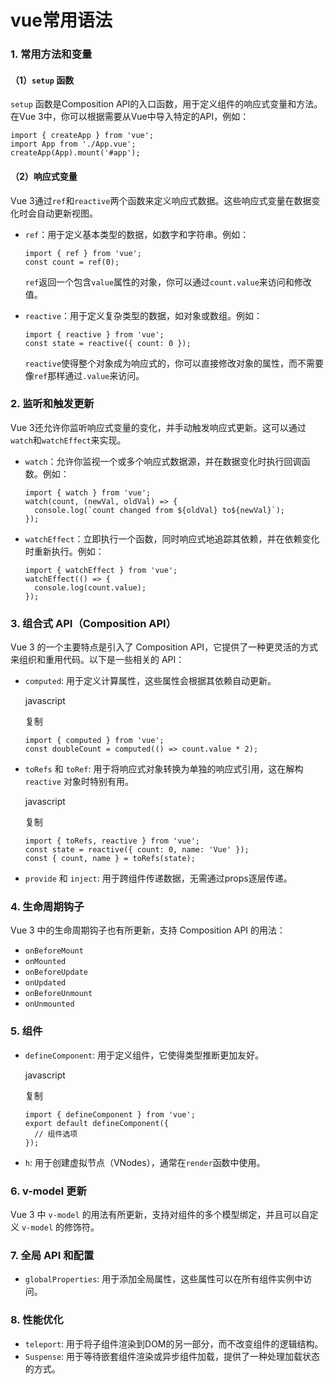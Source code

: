 # vue常用语法

### 1. 常用方法和变量

#### （1）`setup` 函数

`setup` 函数是Composition API的入口函数，用于定义组件的响应式变量和方法。在Vue 3中，你可以根据需要从Vue中导入特定的API，例如：

```
import { createApp } from 'vue';
import App from './App.vue';
createApp(App).mount('#app');
```

#### （2）响应式变量

Vue 3通过`ref`和`reactive`两个函数来定义响应式数据。这些响应式变量在数据变化时会自动更新视图。

- `ref`：用于定义基本类型的数据，如数字和字符串。例如：

  ```
  import { ref } from 'vue';
  const count = ref(0);
  ```

  `ref`返回一个包含`value`属性的对象，你可以通过`count.value`来访问和修改值。

- `reactive`：用于定义复杂类型的数据，如对象或数组。例如：

  ```
  import { reactive } from 'vue';
  const state = reactive({ count: 0 });
  ```

  `reactive`使得整个对象成为响应式的，你可以直接修改对象的属性，而不需要像`ref`那样通过`.value`来访问。

### 2. 监听和触发更新

Vue 3还允许你监听响应式变量的变化，并手动触发响应式更新。这可以通过`watch`和`watchEffect`来实现。

- `watch`：允许你监视一个或多个响应式数据源，并在数据变化时执行回调函数。例如：

  ```
  import { watch } from 'vue';
  watch(count, (newVal, oldVal) => {
    console.log(`count changed from ${oldVal} to${newVal}`);
  });
  ```

- `watchEffect`：立即执行一个函数，同时响应式地追踪其依赖，并在依赖变化时重新执行。例如：

  ```
  import { watchEffect } from 'vue';
  watchEffect(() => {
    console.log(count.value);
  });
  ```

### 3. 组合式 API（Composition API）

Vue 3 的一个主要特点是引入了 Composition API，它提供了一种更灵活的方式来组织和重用代码。以下是一些相关的 API：

- `computed`: 用于定义计算属性，这些属性会根据其依赖自动更新。

  javascript

  复制

  ```
  import { computed } from 'vue';
  const doubleCount = computed(() => count.value * 2);
  ```

- `toRefs` 和 `toRef`: 用于将响应式对象转换为单独的响应式引用，这在解构 `reactive` 对象时特别有用。

  javascript

  复制

  ```
  import { toRefs, reactive } from 'vue';
  const state = reactive({ count: 0, name: 'Vue' });
  const { count, name } = toRefs(state);
  ```

- `provide` 和 `inject`: 用于跨组件传递数据，无需通过props逐层传递。

### 4. 生命周期钩子

Vue 3 中的生命周期钩子也有所更新，支持 Composition API 的用法：

- `onBeforeMount`
- `onMounted`
- `onBeforeUpdate`
- `onUpdated`
- `onBeforeUnmount`
- `onUnmounted`

### 5. 组件

- `defineComponent`: 用于定义组件，它使得类型推断更加友好。

  javascript

  复制

  ```
  import { defineComponent } from 'vue';
  export default defineComponent({
    // 组件选项
  });
  ```

- `h`: 用于创建虚拟节点（VNodes），通常在`render`函数中使用。

### 6. v-model 更新

Vue 3 中 `v-model` 的用法有所更新，支持对组件的多个模型绑定，并且可以自定义 `v-model` 的修饰符。

### 7. 全局 API 和配置

- `globalProperties`: 用于添加全局属性，这些属性可以在所有组件实例中访问。

### 8. 性能优化

- `teleport`: 用于将子组件渲染到DOM的另一部分，而不改变组件的逻辑结构。
- `Suspense`: 用于等待嵌套组件渲染或异步组件加载，提供了一种处理加载状态的方式。